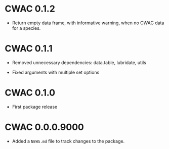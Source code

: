 # CWAC 0.1.2

* Return empty data frame, with informative warning, when no CWAC data for a species.

# CWAC 0.1.1

* Removed unnecessary dependencies: data.table, lubridate, utils

* Fixed arguments with multiple set options

# CWAC 0.1.0

* First package release

# CWAC 0.0.0.9000

* Added a `NEWS.md` file to track changes to the package.
